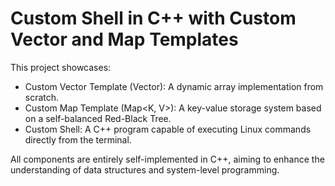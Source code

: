 # Custom Shell in C++ with Custom Vector and Map Templates

This project showcases:
* Custom Vector Template (Vector<T>): A dynamic array implementation from scratch.
* Custom Map Template (Map<K, V>): A key-value storage system based on a self-balanced Red-Black Tree.
* Custom Shell: A C++ program capable of executing Linux commands directly from the terminal.
  
All components are entirely self-implemented in C++, aiming to enhance the understanding of data structures and system-level programming.
